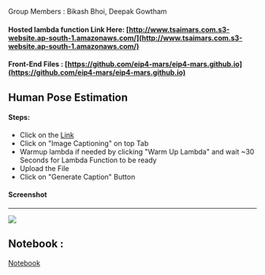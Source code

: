 Group Members : Bikash Bhoi, Deepak Gowtham

#### Hosted lambda function Link Here: [http://www.tsaimars.com.s3-website.ap-south-1.amazonaws.com/](http://www.tsaimars.com.s3-website.ap-south-1.amazonaws.com/)
#### Front-End Files : [https://github.com/eip4-mars/eip4-mars.github.io](https://github.com/eip4-mars/eip4-mars.github.io)

## Human Pose Estimation

#### Steps:
- Click on the [Link](http://www.tsaimars.com.s3-website.ap-south-1.amazonaws.com/)
- Click on "Image Captioning" on top Tab
- Warmup lambda if needed by clicking "Warm Up Lambda" and wait ~30 Seconds for Lambda Function to be ready
- Upload the File
- Click on "Generate Caption" Button

#### Screenshot
---------
![](https://github.com/eip4-mars/EIP4P2/blob/master/Session12/ImageCaption.PNG)

## Notebook : 
[Notebook](https://github.com/eip4-mars/EIP4P2/blob/master/Session12/EVA4P2S12_Image_Captioning.ipynb)
